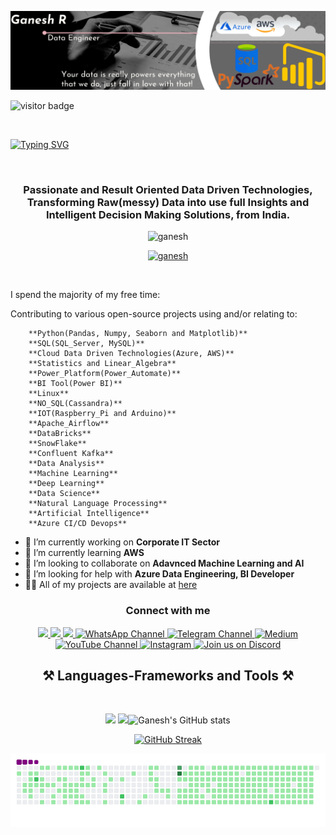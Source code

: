 ![logo](https://github.com/rganesh203/rganesh203/blob/main/Black%20%26%20White%20Modern%20Minimalist%20Data%20Analyst%20LinkedIn%20Banner.png)
</div>
</h1>

![visitor badge](https://visitor-badge.laobi.icu/badge?page_id=jwenjian.visitor-badge&left_color=red&right_color=green&left_text=Visitors)
</div>
<br/>

<a href="https://git.io/typing-svg"><img src="https://readme-typing-svg.demolab.com?font=Fira+Code&pause=1000&font=60&center=true&random=false&width=500&height=70&lines=Hi+there!+👋+I'm+R+Ganesh" alt="Typing SVG" /></a>
</div>
<br/>

<h3 align="center">Passionate and Result Oriented Data Driven Technologies, Transforming Raw(messy) Data into use full Insights and Intelligent Decision Making Solutions, from India.</h3>

 <p img align ="right" alt="coding" width="400" src="https://user-images.githubusercontent.com/55389276/140866485-8fb1c876-9a8f-4d6a-98dc-08c4981eaf70.gif" /> </p>
<p align="center"> <img src="https://komarev.com/ghpvc/?username=ganesh&label=Profile%20views&color=0e75b6&style=flat" alt="ganesh" /> </p>
<p align="center"> <a href="https://github.com/ryo-ma/github-profile-trophy"><img src="https://github-profile-trophy.vercel.app/?username=ganesh" alt="ganesh" /></a> </p>
<p align="center"> <a href="https://twitter.com/" target="blank"><img src="https://img.shields.io/twitter/follow/?logo=twitter&style=for-the-badge" alt="" /></a> </p>

I spend the majority of my free time:

Contributing to various open-source projects using and/or relating to:
	
		**Python(Pandas, Numpy, Seaborn and Matplotlib)**
		**SQL(SQL_Server, MySQL)**
		**Cloud Data Driven Technologies(Azure, AWS)**
		**Statistics and Linear_Algebra**
		**Power_Platform(Power_Automate)**
		**BI Tool(Power BI)**
		**Linux**
		**NO_SQL(Cassandra)**
		**IOT(Raspberry_Pi and Arduino)**
		**Apache_Airflow**
	  	**DataBricks**
	   	**SnowFlake**
     	**Confluent Kafka**
		**Data Analysis**
		**Machine Learning**
		**Deep Learning**
		**Data Science**
		**Natural Language Processing**
		**Artificial Intelligence**
	 	**Azure CI/CD Devops**
	  	 
- 🔭 I’m currently working on **Corporate IT Sector**
- 🌱 I’m currently learning **AWS**
- 👯 I’m looking to collaborate on **Adavnced Machine Learning and AI**
- 🤝 I’m looking for help with **Azure Data Engineering, BI Developer**
- 👨‍💻 All of my projects are available at [here](https://github.com/rganesh203/)

</div>

<div align="center">

<h3 align="center">Connect with me</h3>
<p align="center">
  <a href="mailto:rganesh0203@gmail.com">
    <img src="https://img.shields.io/badge/Gmail-D14836?style=for-the-badge&logo=gmail&logoColor=white" target="_blank" />
  </a>
  
  <a href="https://www.linkedin.com/in/rganesh0203/">
    <img src="https://img.shields.io/badge/LinkedIn-0077B5?style=for-the-badge&logo=linkedin&logoColor=white" target="_blank" />
  </a>
    <a href="https://topmate.io/rganesh_0203">
    <img src="https://img.shields.io/badge/TopMate-FF0000?style=for-the-badge&logo=topmate&logoColor=white" target="_blank />
  </a>
  <a href="https://whatsapp.com/channel/0029VbAeK2VEVccKt8XRjo1e" target="_blank">
  <img src="https://img.shields.io/badge/WhatsApp_Channel-25D366?style=for-the-badge&logo=whatsapp&logoColor=white" alt="WhatsApp Channel">
  </a>
  <a href="https://t.me/CareerBI" target="_blank">
  <img src="https://img.shields.io/badge/Telegram-2CA5E0?style=for-the-badge&logo=telegram&logoColor=white" alt="Telegram Channel">
</a>
<a href="https://medium.com/@rganesh0203" target="_blank">
  <img src="https://img.shields.io/badge/Medium-12100E?style=for-the-badge&logo=medium&logoColor=white" alt="Medium">
</a>
<a href="https://www.youtube.com/channel/UCjX8fRMhCMFeIJBDCap1Mxw" target="_blank">
  <img src="https://img.shields.io/badge/YouTube-FF0000?style=for-the-badge&logo=youtube&logoColor=white" alt="YouTube Channel">
</a>
<a href="https://www.instagram.com/rg_data_talks/" target="_blank">
  <img src="https://img.shields.io/badge/Instagram-E4405F?style=for-the-badge&logo=instagram&logoColor=white" alt="Instagram">
</a>
<a href="https://discord.gg/uFkkwckK" target="_blank">
  <img src="https://img.shields.io/badge/Discord-5865F2?style=for-the-badge&logo=discord&logoColor=white" alt="Join us on Discord">
</a>





      
</div>


<div align="center">
<h2 align="center">⚒ Languages-Frameworks and Tools ⚒</h2>
<br/>
<p align="center">
  <img src="https://skillicons.dev/icons?i=git,anaconda,vscode,mysql,ubuntu,azure,aws,kafka,cassandra,tensorflow" />
  <img src="https://raw.githubusercontent.com/marwin1991/profile-technology-icons/refs/heads/main/icons/ci_cd.png />
</p>


  </a>
</div>

<hr/>


[![Ganesh's GitHub stats](https://github-readme-stats.vercel.app/api/top-langs?username=rganesh203&hide=shell,jupyter%20notebook&theme=algolia&show_icons=true)](https://github.com/rganesh203)

[![GitHub Streak](https://streak-stats.demolab.com/?user=DenverCoder1&theme=dark)](https://github.com/rganesh203)

![snake gif](https://github.com/rganesh203/rganesh203/blob/output/github-contribution-grid-snake.gif)





           
